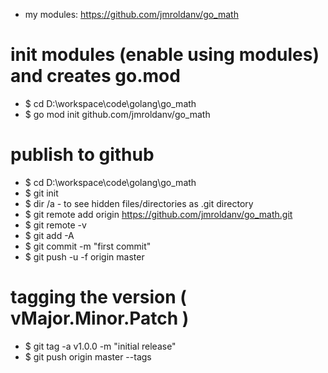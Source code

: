 - my modules: https://github.com/jmroldanv/go_math

# init modules (enable using modules) and creates go.mod
- $ cd D:\workspace\code\golang\go_math
- $ go mod init github.com/jmroldanv/go_math

# publish to github
- $ cd D:\workspace\code\golang\go_math
- $ git init
- $ dir /a       - to see hidden files/directories as .git directory 
- $ git remote add origin https://github.com/jmroldanv/go_math.git
- $ git remote -v
- $ git add -A
- $ git commit -m "first commit"
- $ git push -u -f origin master

# tagging the version ( vMajor.Minor.Patch )
- $ git tag -a v1.0.0 -m "initial release"
- $ git push origin master --tags